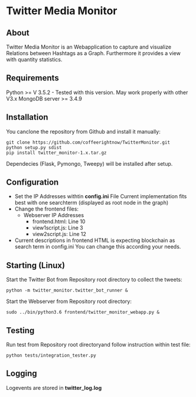 Twitter Media Monitor
=====================

About
--------
Twitter Media Monitor is an Webapplication to capture and visualize Relations between Hashtags as a Graph.
Furthermore it provides a view with quantity statistics.

Requirements
-------------------
Python >= V 3.5.2  - Tested with this version. May work properly with other V3.x
MongoDB server >= 3.4.9 

Installation
----------------

You canclone the repository from
Github and install it manually:

    git clone https://github.com/coffeerightnow/TwitterMonitor.git
    python setup.py sdist
    pip install twitter_monitor-1.x.tar.gz

Dependecies (Flask, Pymongo, Tweepy) will be installed after setup.

Configuration
-------------------
- Set the IP Addresses withtin **config.ini** File
Current implementation fits best with one searchterm (displayed as root node in the graph)
- Change the frontend files:
	- Webserver IP Addresses 
		- frontend.html: Line 10 
		- view1script.js: Line 3 
		- view2script.js: Line 12
- Current descriptions in frontend HTML is expecting blockchain as search term in config.ini You can change this according your needs.

Starting (Linux)
-----------
Start the Twitter Bot from Repository root directory to collect the tweets:

	python -m twitter_monitor.twitter_bot_runner & 

Start the Webserver from Repository root directory:
	
	sudo ../bin/python3.6 frontend/twitter_monitor_webapp.py &

	
Testing
----------
Run test from Repository root directoryand follow instruction within test file:
	
	python tests/integration_tester.py 

Logging
-----------
Logevents are stored in **twitter_log.log**
